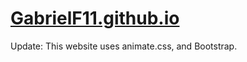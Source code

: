 # [GabrielF11.github.io](https://GabrielF11.github.io/)
Update:
This website uses animate.css, and Bootstrap.
